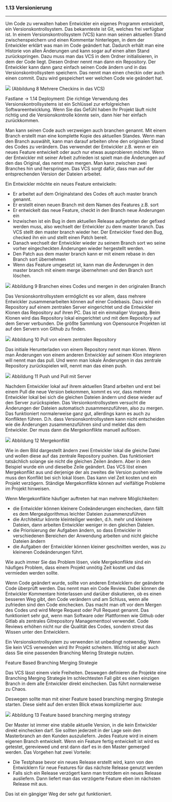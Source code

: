 ### 1.13 Versionierung
---

Um Code zu verwalten haben Entwickler ein eigenes Programm entwickelt, ein Versionskontrollsystem. Das bekannteste ist Git, welches frei verfügbar ist. In einem Versionskontrollsystem (VCS) kann man seinen aktuellen Stand zwischenspeichern und einen Kommentar hinterlegen, in dem der Entwickler erklärt was man im Code geändert hat. Dadurch erhält man eine Historie von allen Änderungen und kann sogar auf einen alten Stand zurückspringen. Dazu muss man das VCS in dem Ordner initialisieren, in dem der Code liegt. Diesen Ordner nennt man dann ein Repository. Der Entwickler kann dann ganz einfach seinen Code ändern und in das Versionskontrollsystem speichern. Das nennt man einen checkin oder auch einen commit. Dazu wird gespeichert wer welchen Code wie geändert hat.

![](/Pictures/image023.png)
(Abbildung 8 Mehrere Checkins in das VCS)

Fastlane -> 1.14 Deployment:
Die richtige Verwendung des Versionskontrollsystems ist ein Schlüssel zur erfolgreichen Softwareentwicklung. Wenn Sie das Gefühl haben Ihr Projekt läuft nicht richtig und die Versionskontrolle könnte sein, dann hier her einfach zurückkommen.

Man kann seinen Code auch verzweigen auch branchen genannt. Mit einem Branch erstellt man eine komplette Kopie des aktuellen Standes. Wenn man den Branch auswählt, kann man darauf arbeiten ohne den originalen Stand des Codes zu verändern. Das verwendet der Entwickler z.B. wenn er ein neues Feature entwickelt oder auch nur etwas ausprobieren möchte. Wenn der Entwickler mit seiner Arbeit zufrieden ist spielt man die Änderungen auf den das Original, das nennt man mergen. Man kann zwischen zwei Branches hin und herspringen. Das VCS sorgt dafür, dass man auf der entsprechenden Version der Dateien arbeitet. 

Ein Entwickler möchte ein neues Feature entwickeln:

- Er arbeitet auf dem Originalstand des Codes oft auch master branch genannt.
- Er erstellt einen neuen Branch mit dem Namen des Features z.B. sort
- Er entwickelt das neue Feature, checkt in den Branch neue Änderungen ein
- Inzwischen ist ein Bug in dem aktuellen Release aufgetreten der gefixed werden muss, also wechselt der Entwickler zu dem master branch. Das VCS stellt den master branch wieder her. Der Entwickler fixed den Bug, checked ihn ein und stellt einen Patch bereit. 
- Danach wechselt der Entwickler wieder zu seinem Branch sort wo seine vorher eingecheckten Änderungen wieder hergestellt werden.
- Den Patch aus dem master branch kann er mit einem rebase in den Branch sort übernehmen
- Wenn das Feature umgesetzt ist, kann man die Änderungen in den master branch mit einem merge übernehmen und den Branch sort löschen. 

![](/Pictures/image017.png)
Abbildung 9 Branchen eines Codes und mergen in den originalen Branch

Das Versionskontrollsystem ermöglicht es vor allem, dass mehrere Entwickler zusammenarbeiten können auf einer Codebasis. Dazu wird ein Repository auf einem zentralen Server eingerichtet und die Entwickler Klonen das Repository auf ihren PC. Das ist ein einmaliger Vorgang. Beim Klonen wird das Repository lokal eingerichtet und mit dem Repository auf dem Server verbunden. Die größte Sammlung von Opensource Projekten ist auf den Servern von Github zu finden.

![](/Pictures/image018.png)
Abbildung 10 Pull von einem zentralen Repository

Das initiale Herunterladen von einem Repository nennt man klonen. Wenn man Änderungen von einem anderen Entwickler auf seinem Klon integrieren will nennt man das pull. Und wenn man lokale Änderungen in das zentrale Repository zurückspielen will, nennt man das einen push.

![](/Pictures/image019.png)
Abbildung 11 Push und Pull mit Server

Nachdem Entwickler lokal auf ihrem aktuellen Stand arbeiten und erst bei einem Pull die neue Version bekommen, kommt es vor, dass mehrere Entwickler lokal bei sich die gleichen Dateien ändern und diese wieder auf den Server zurückspielen. Das Versionkontrollsystem versucht die Änderungen der Dateien automatisch zusammenzuführen, also zu mergen. Das funktioniert normalerweise ganz gut, allerdings kann es auch zu Konflikten führen. D.h. dass Versionskontrollsystem kann nicht entscheiden wie die Änderungen zusammenzuführen sind und meldet das dem Entwickler. Der muss dann die Mergekonflikte manuell auflösen. 

![](/Pictures/image020.png)
Abbildung 12 Mergekonflikt

Wie in dem Bild dargestellt ändern zwei Entwickler lokal die gleiche Datei und wollen diese auf das zentrale Repository pushen. Das funktioniert tatsächlich solange sie nicht die gleichen Zeilen ändern. Aber in dem Beispiel wurde ein und dieselbe Zeile geändert. Das VCS löst einen Mergekonflikt aus und derjenige der als zweites die Version pushen wollte muss den Konflikt bei sich lokal lösen. Das kann viel Zeit kosten und ein Projekt verzögern. Ständige Mergekonflikte können auf vielfältige Probleme im Projekt hinweisen.

Wenn Mergekonflikte häufiger auftreten hat man mehrere Möglichkeiten:

- die Entwickler können kleinere Codeänderungen einchecken, dann fällt es dem Mergealgorithmus leichter Dateien zusammenzuführen
- die Architektur könnte kleinteiliger werden, d.h. mehr und kleinere Dateien, dann arbeiten Entwickler weniger in den gleichen Dateien.
- die Priorisierung der Aufgaben ändern, so dass Entwickler in verschiedenen Bereichen der Anwendung arbeiten und nicht gleiche Dateien ändern
- die Aufgaben der Entwickler können kleiner geschnitten werden, was zu kleineren Codeänderungen führt.

Wie auch immer Sie das Problem lösen, viele Mergekonflikte sind ein häufiges Problem, dass einem Projekt unnötig Zeit kostet und das vermieden werden sollte. 

Wenn Code geändert wurde, sollte von anderen Entwicklern der geänderte Code überprüft werden. Das nennt man ein Code Review. Dabei können die Entwickler Kommentare hinterlassen und darüber diskutieren, ob es einen besseren Weg gibt, den Code verändern und am Schluss, wenn alle zufrieden sind den Code einchecken. Das macht man oft vor dem Mergen des Codes und wird Merge Request oder Pull Request genannt. Das funktioniert sehr gut, wenn man Software oder Plattformen wie Github oder Gitlab als zentrales Gitrepository Managementtool verwendet. Code Reviews erhöhen nicht nur die Qualität des Codes, sondern streut das Wissen unter den Entwicklern.

Ein Versionskontrollsystem zu verwenden ist unbedingt notwendig. Wenn Sie kein VCS verwenden wird Ihr Projekt scheitern. Wichtig ist aber auch dass Sie eine passenden Branching Mering Strategie nutzen.

Feature Based Branching Merging Strategie

Das VCS lässt einem viele Freiheiten. Deswegen definieren die Projekte eine Branching Merging Strategie Im schlechtesten Fall gibt es einen einzigen Branch in dem alle Entwickler direkt einchecken. Das führt normalerweise zu Chaos.

Deswegen sollte man mit einer Feature based branching merging Strategie starten. Diese sieht auf den ersten Blick etwas komplizierter aus: 

![](/Pictures/image021.png)
Abbildung 13 Feature based branching merging strategy

Der Master ist immer eine stabile aktuelle Version, in die kein Entwickler direkt einchecken darf. Sie sollten jederzeit in der Lage sein den Masterbranch an den Kunden auszuliefern. Jedes Feature wird in einem eigenen Branch entwickelt. Wenn ein Feature fertig entwickelt ist wird es getestet, gereviewed und erst dann darf es in den Master gemerged werden. Das Vorgehen hat zwei Vorteile:

- Die Testphase bevor ein neues Release erstellt wird, kann von den Entwicklern für neue Features für das nächste Release genutzt werden
- Falls sich ein Release verzögert kann man trotzdem ein neues Release ausliefern. Dann liefert man das verzögerte Feature eben im nächsten Release mit aus.

Das ist ein gängiger Weg der sehr gut funktioniert. 
